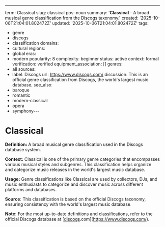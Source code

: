 ---
term: Classical
slug: classical
pos: noun
summary: '**Classical** - A broad musical genre classification from the Discogs taxonomy.'
created: '2025-10-06T21:04:01.802472Z'
updated: '2025-10-06T21:04:01.802472Z'
tags:
- genre
- discogs
- classification
domains:
- cultural
regions:
- global
eras:
- modern
popularity: 8
complexity: beginner
status: active
context: formal
verification: verified
equipment_association: []
genres:
- all
sources:
- label: Discogs
  url: https://www.discogs.com/
discussion: This is an official genre classification from Discogs, the world's largest
  music database.
see_also:
- baroque
- romantic
- modern-classical
- opera
- symphony---

# Classical

**Definition:** A broad musical genre classification used in the Discogs database system.

**Context:** Classical is one of the primary genre categories that encompasses various musical styles and subgenres. This classification helps organize and categorize music releases in the world's largest music database.

**Usage:** Genre classifications like Classical are used by collectors, DJs, and music enthusiasts to categorize and discover music across different platforms and databases.

**Source:** This classification is based on the official Discogs taxonomy, ensuring consistency with the world's largest music database.

**Note:** For the most up-to-date definitions and classifications, refer to the official Discogs database at [[discogs](../d/discogs.md).com](https://www.discogs.com/).